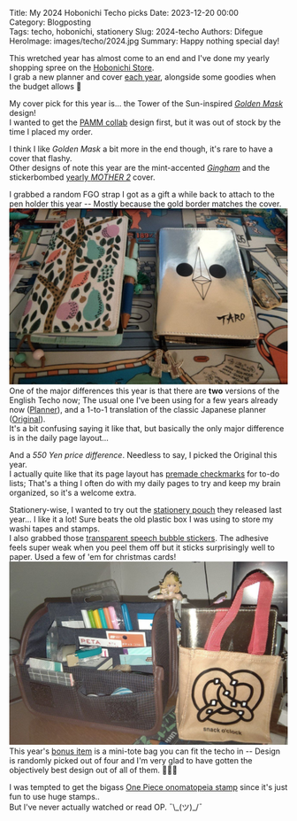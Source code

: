 Title: My 2024 Hobonichi Techo picks
Date: 2023-12-20 00:00  
Category: Blogposting  
Tags: techo, hobonichi, stationery
Slug: 2024-techo
Authors: Difegue  
HeroImage: images/techo/2024.jpg 
Summary: Happy nothing special day! 

This wretched year has almost come to an end and I've done my yearly shopping spree on the [Hobonichi Store](https://www.1101.com/store/techo/en/).  
I grab a new planner and cover [each year](./2023-techo), alongside some goodies when the budget allows 🫠  

My cover pick for this year is... the Tower of the Sun-inspired _[Golden Mask](https://www.1101.com/store/techo/en/2024/pc/detail_cover/oc24_okamoto/)_ design!  
I wanted to get the [PAMM collab](https://www.1101.com/store/techo/en/2024/pc/detail_cover/oc24_pamm/) design first, but it was out of stock by the time I placed my order.  

I think I like _Golden Mask_ a bit more in the end though, it's rare to have a cover that flashy.  
Other designs of note this year are the mint-accented _[Gingham](https://www.1101.com/store/techo/en/2024/pc/detail_cover/oc24_checkbk)_ and the stickerbombed [yearly _MOTHER 2_](https://www.1101.com/store/techo/en/2024/pc/detail_cover/oc24_motherat/) cover.  

I grabbed a random FGO strap I got as a gift a while back to attach to the pen holder this year -- Mostly because the gold border matches the cover.  
![2023 v 2024 techos](images/techo/2024.jpg)  
One of the major differences this year is that there are **two** versions of the English Techo now; The usual one I've been using for a few years already now ([Planner](https://www.1101.com/store/techo/en/2024/all_about/planner/)), and a 1-to-1 translation of the classic Japanese planner ([Original](https://www.1101.com/store/techo/en/2024/all_about/original/)).  
It's a bit confusing saying it like that, but basically the only major difference is in the daily page layout...  

And a _550 Yen price difference_. Needless to say, I picked the Original this year.  
I actually quite like that its page layout has [premade checkmarks](https://www.1101.com/store/techo/2024/images/all_about/original_about04/zoom_04_2_of_2.jpg) for to-do lists; That's a thing I often do with my daily pages to try and keep my brain organized, so it's a welcome extra.

Stationery-wise, I wanted to try out the [stationery pouch](https://www.1101.com/store/techo/en/2024/pc/detail_toolstoys/tt_stappo_dc/) they released last year... I like it a lot! Sure beats the old plastic box I was using to store my washi tapes and stamps.  
I also grabbed those [transparent speech bubble stickers](https://www.1101.com/store/techo/en/2024/pc/detail_toolstoys/s_peta/). The adhesive feels super weak when you peel them off but it sticks surprisingly well to paper. Used a few of 'em for christmas cards!  
![Stappo stationery pouch and pretzel-powered bag of holding](images/techo/stappo.jpg)  
This year's [bonus item](https://www.1101.com/store/techo/en/2024/benefit/) is a mini-tote bag you can fit the techo in -- Design is randomly picked out of four and I'm very glad to have gotten the objectively best design out of all of them. 🥨🥨🥨  

I was tempted to get the bigass [One Piece onomatopeia stamp](https://www.1101.com/store/techo/en/2024/pc/detail_toolstoys/tt_stamp_opmdon/) since it's just fun to use huge stamps..  
But I've never actually watched or read OP. ¯\\\_(ツ)_/¯  
